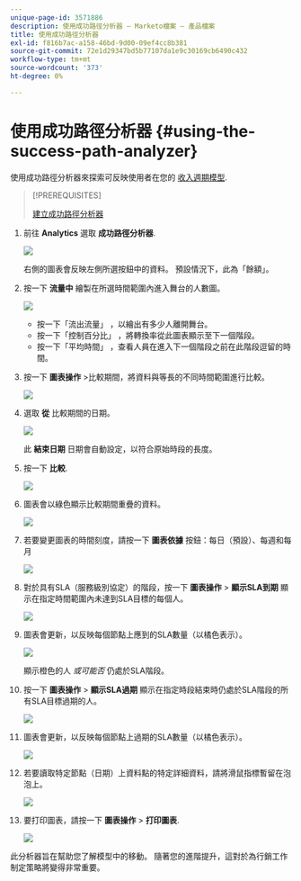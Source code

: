 ```yaml
---
unique-page-id: 3571886
description: 使用成功路徑分析器 — Marketo檔案 — 產品檔案
title: 使用成功路徑分析器
exl-id: f816b7ac-a158-46bd-9d00-09ef4cc8b381
source-git-commit: 72e1d29347bd5b77107da1e9c30169cb6490c432
workflow-type: tm+mt
source-wordcount: '373'
ht-degree: 0%

---
```


# 使用成功路徑分析器 {#using-the-success-path-analyzer}

使用成功路徑分析器來探索可反映使用者在您的 [收入週期模型](/help/marketo/product-docs/reporting/revenue-cycle-analytics/revenue-cycle-models/understanding-revenue-models.md).

>[!PREREQUISITES]
>
>[建立成功路徑分析器](/help/marketo/product-docs/reporting/revenue-cycle-analytics/revenue-cycle-models/create-a-success-path-analyzer.md)

1. 前往 **Analytics** 選取 **成功路徑分析器**.

   ![](assets/image2015-6-12-17-3a23-3a53.png)

   右側的圖表會反映左側所選按鈕中的資料。 預設情況下，此為「餘額」。

1. 按一下 **流量中** 繪製在所選時間範圍內進入舞台的人數圖。

   ![](assets/image2015-6-12-17-3a30-3a52.png)

   * 按一下「流出流量」 ，以繪出有多少人離開舞台。
   * 按一下「控制百分比」 ，將轉換率從此圖表顯示至下一個階段。
   * 按一下「平均時間」 ，查看人員在進入下一個階段之前在此階段逗留的時間。

1. 按一下 **圖表操作** >比較期間，將資料與等長的不同時間範圍進行比較。

   ![](assets/image2015-6-12-17-3a39-3a15.png)

1. 選取 **從** 比較期間的日期。

   ![](assets/image2015-6-12-17-3a43-3a49.png)

   此 **結束日期** 日期會自動設定，以符合原始時段的長度。

1. 按一下 **比較**.

   ![](assets/image2015-6-12-17-3a44-3a8.png)

1. 圖表會以綠色顯示比較期間重疊的資料。

   ![](assets/image2015-6-12-17-3a46-3a16.png)

1. 若要變更圖表的時間刻度，請按一下 **圖表依據** 按鈕：每日（預設）、每週和每月

   ![](assets/image2015-6-12-17-3a46-3a55.png)

1. 對於具有SLA（服務級別協定）的階段，按一下 **圖表操作** > **顯示SLA到期** 顯示在指定時間範圍內未達到SLA目標的每個人。

   ![](assets/image2015-6-12-17-3a49-3a23.png)

1. 圖表會更新，以反映每個節點上應到的SLA數量（以橘色表示）。

   ![](assets/image2015-6-12-17-3a50-3a16.png)

   顯示橙色的人 *或可能否* 仍處於SLA階段。

1. 按一下 **圖表操作** > **顯示SLA過期** 顯示在指定時段結束時仍處於SLA階段的所有SLA目標過期的人。

   ![](assets/image2015-6-12-17-3a51-3a39.png)

1. 圖表會更新，以反映每個節點上過期的SLA數量（以橘色表示）。

   ![](assets/image2015-6-12-17-3a52-3a17.png)

1. 若要讀取特定節點（日期）上資料點的特定詳細資料，請將滑鼠指標暫留在泡泡上。

   ![](assets/image2015-6-12-17-3a52-3a49.png)

1. 要打印圖表，請按一下 **圖表操作** > **打印圖表**.

   ![](assets/image2015-6-12-17-3a53-3a34.png)

此分析器旨在幫助您了解模型中的移動。 隨著您的進階提升，這對於為行銷工作制定策略將變得非常重要。
